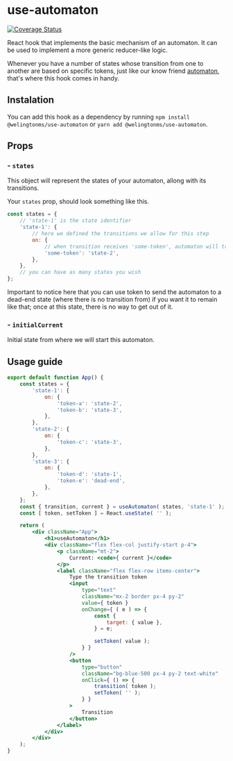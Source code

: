 # use-automaton

[![Coverage Status](https://coveralls.io/repos/github/welingtonms/use-automaton/badge.svg?branch=master)](https://coveralls.io/github/welingtonms/use-automaton?branch=master)

React hook that implements the basic mechanism of an automaton. It can be used to implement a more generic reducer-like logic.

Whenever you have a number of states whose transition from one to another are based on specific tokens, just like our know friend [automaton](https://en.wikipedia.org/wiki/Automaton), that's where this hook comes in handy.

## Instalation

You can add this hook as a dependency by running `npm install @welingtonms/use-automaton` or `yarn add @welingtonms/use-automaton`.

## Props

### - `states`

This object will represent the states of your automaton, allong with its transitions.

Your `states` prop, should look something like this.

```js
const states = {
	// 'state-1' is the state identifier
	'state-1': {
		// here we defined the transitions we allow for this step
		on: {
			// when transition receives 'some-token', automaton will transition to 'state-2'
			'some-token': 'state-2',
		},
	},
	// you can have as many states you wish
};
```

Important to notice here that you can use token to send the automaton to a dead-end state (where there is no transition from) if you want it to remain like that; once at this state, there is no way to get out of it.

### - `initialCurrent`

Initial state from where we will start this automaton.

## Usage guide

```jsx
export default function App() {
	const states = {
		'state-1': {
			on: {
				'token-a': 'state-2',
				'token-b': 'state-3',
			},
		},
		'state-2': {
			on: {
				'token-c': 'state-3',
			},
		},
		'state-3': {
			on: {
				'token-d': 'state-1',
				'token-e': 'dead-end',
			},
		},
	};
	const { transition, current } = useAutomaton( states, 'state-1' );
	const [ token, setToken ] = React.useState( '' );

	return (
		<div className="App">
			<h1>useAutomaton</h1>
			<div className="flex flex-col justify-start p-4">
				<p className="mt-2">
					Current: <code>{ current }</code>
				</p>
				<label className="flex flex-row items-center">
					Type the transition token
					<input
						type="text"
						className="mx-2 border px-4 py-2"
						value={ token }
						onChange={ ( e ) => {
							const {
								target: { value },
							} = e;

							setToken( value );
						} }
					/>
					<button
						type="button"
						className="bg-blue-500 px-4 py-2 text-white"
						onClick={ () => {
							transition( token );
							setToken( '' );
						} }
					>
						Transition
					</button>
				</label>
			</div>
		</div>
	);
}
```
